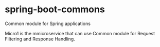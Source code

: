 # spring-boot-commons
Common module for Spring applications

Micro1 is the mmicroservice that can use Common module for Request Filtering and Response Handling.
